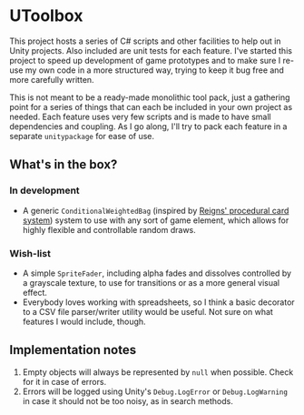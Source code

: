 # UToolbox

This project hosts a series of C# scripts and other facilities to help out in Unity projects. Also included are unit tests for each feature. I've started this project to speed up development of game prototypes and to make sure I re-use my own code in a more structured way, trying to keep it bug free and more carefully written.

This is not meant to be a ready-made monolithic tool pack, just a gathering point for a series of things that can each be included in your own project as needed. Each feature uses very few scripts and is made to have small dependencies and coupling. As I go along, I'll try to pack each feature in a separate `unitypackage` for ease of use.

## What's in the box?

### In development

- A generic `ConditionalWeightedBag` (inspired by [Reigns' procedural card system](https://www.youtube.com/watch?v=tDdtbh-oUTU&t=2s)) system to use with any sort of game element, which allows for highly flexible and controllable random draws.

### Wish-list

- A simple `SpriteFader`, including alpha fades and dissolves controlled by a grayscale texture, to use for transitions or as a more general visual effect.
- Everybody loves working with spreadsheets, so I think a basic decorator to a CSV file parser/writer utility would be useful. Not sure on what features I would include, though.

## Implementation notes

1. Empty objects will always be represented by `null` when possible. Check for it in case of errors.
1. Errors will be logged using Unity's `Debug.LogError` or `Debug.LogWarning` in case it should not be too noisy, as in search methods. 
